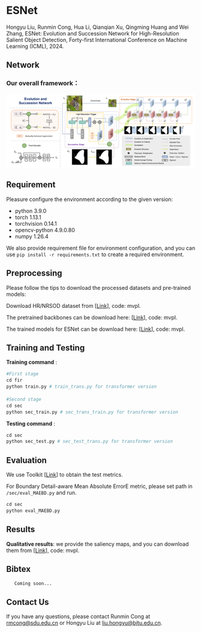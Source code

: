# ESNet 

Hongyu Liu, Runmin Cong, Hua Li, Qianqian Xu, Qingming Huang and Wei Zhang, ESNet: Evolution and Succession Network for High-Resolution Salient Object Detection, Forty-first International Conference on Machine Learning (ICML), 2024.
## Network

### Our overall framework：

![image](fig/overall.png)


## Requirement

Pleasure configure the environment according to the given version:

- python 3.9.0
- torch 1.13.1
- torchvision 0.14.1
- opencv-python 4.9.0.80
- numpy 1.26.4

We also provide requirement file for environment configuration, and you can use `pip install -r requirements.txt` to create a required environment.

## Preprocessing

Please follow the tips to download the processed datasets and pre-trained models:

Download HR/NRSOD dataset from [[Link](https://pan.baidu.com/s/1SDwGH6yUQ_yMGAv6ndR07A?pwd=mvpl)], code: mvpl.

The pretrained backbones can be download here: [[Link](https://pan.baidu.com/s/1Nmd9h-LWV2WCxftYbQmy8g?pwd=mvpl)], code: mvpl.

The trained models for ESNet can be download here: [[Link](https://pan.baidu.com/s/1Yyvqwwe94NhZEIc1IcKY4g?pwd=mvpl)], code: mvpl.



## Training and Testing

**Training command** :

```python
#First stage
cd fir
python train.py # train_trans.py for transformer version

#Second stage
cd sec
python sec_train.py # sec_trans_train.py for transformer version
```


**Testing command** :


```python
cd sec
python sec_test.py # sec_test_trans.py for transformer version
```

## Evaluation
We use Toolkit [[Link](https://github.com/zyjwuyan/SOD_Evaluation_Metrics)] to obtain the test metrics.

For Boundary Detail-aware Mean Absolute ErrorE metric, please set path in `/sec/eval_MAEBD.py` and run.
```python
cd sec
python eval_MAEBD.py
```

## Results

**Qualitative results**: we provide the saliency maps, and you can download them from [[Link](https://pan.baidu.com/s/1Uhrd_7HnIDHQYXJMfrhS7A?pwd=mvpl)], code: mvpl.




## Bibtex
```
   Coming soon...
```
## Contact Us
If you have any questions, please contact Runmin Cong at [rmcong@sdu.edu.cn](mailto:rmcong@sdu.edu.cn) or Hongyu Liu at [liu.hongyu@bjtu.edu.cn](mailto:liu.hongyu@bjtu.edu.cn).

